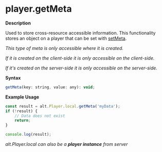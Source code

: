 # player.getMeta

**Description**

Used to store cross-resource accessible information. This functionality stores an object on a player that can be set with [setMeta](./setMeta.md).

_This type of meta is only accessible where it is created._

_If it is created on the client-side it is only accessible on the client-side._

_If it's created on the server-side it is only accessible on the server-side._

**Syntax**

```js
getMeta(key: string, value: any): void;
```

**Example Usage**

```js
const result = alt.Player.local.getMeta('myData');
if (!result) {
    // Data does not exist
    return;
}

console.log(result);
```

_alt.Player.local can also be a **player instance** from server_
